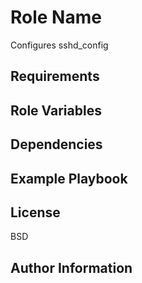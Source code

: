 Role Name
=========

Configures sshd_config

Requirements
------------


Role Variables
--------------


Dependencies
------------


Example Playbook
----------------


License
-------

BSD

Author Information
------------------

